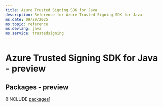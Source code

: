 ```yaml
---
title: Azure Trusted Signing SDK for Java
description: Reference for Azure Trusted Signing SDK for Java
ms.date: 09/29/2025
ms.topic: reference
ms.devlang: java
ms.service: trustedsigning
---
```

# Azure Trusted Signing SDK for Java - preview
## Packages - preview
[!INCLUDE [packages](trusted-signing-index.md)]